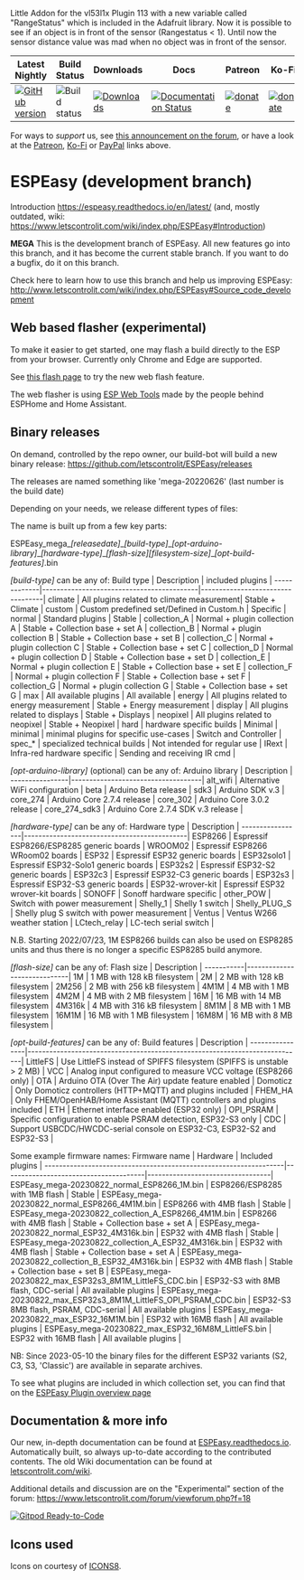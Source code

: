 Little Addon for the vl53l1x Plugin 113 with a new variable called "RangeStatus" which is included in the Adafruit library.
Now it is possible to see if an object is in front of the sensor (Rangestatus < 1). Until now the sensor distance value was mad when no object was in front of the sensor.

|Latest Nightly  | Build Status | Downloads | Docs | Patreon | Ko-Fi | PayPal |
|-------|-------|-------|-------|-------|-------|-------|
| [![GitHub version](https://img.shields.io/github/release/letscontrolit/ESPEasy/all.svg)](https://github.com/letscontrolit/ESPEasy/releases/latest) | ![Build status](https://github.com/letscontrolit/ESPEasy/actions/workflows/build.yml/badge.svg) | [![Downloads](https://img.shields.io/github/downloads/letscontrolit/ESPEasy/total.svg)](https://github.com/letscontrolit/ESPEasy/releases) | [![Documentation Status](https://readthedocs.org/projects/espeasy/badge/?version=latest)](https://espeasy.readthedocs.io/en/latest/?badge=latest) | [![donate](https://img.shields.io/badge/donate-Patreon-blue.svg)](https://www.patreon.com/GrovkillenTDer) | [![donate](https://img.shields.io/badge/donate-KoFi-blue.svg)](https://ko-fi.com/grovkillentder) | [![donate](https://img.shields.io/badge/donate-PayPal-blue.svg)](https://www.paypal.me/espeasy) |

For ways to *support* us, see [this announcement on the forum](https://www.letscontrolit.com/forum/viewtopic.php?f=14&t=5787), or have a look at the [Patreon](https://www.patreon.com/GrovkillenTDer), [Ko-Fi](https://ko-fi.com/grovkillentder) or [PayPal](https://www.paypal.me/espeasy) links above.

# ESPEasy (development branch)


Introduction https://espeasy.readthedocs.io/en/latest/ (and, mostly outdated, wiki: https://www.letscontrolit.com/wiki/index.php/ESPEasy#Introduction)

**MEGA**
This is the development branch of ESPEasy. All new features go into this branch, and it has become the current stable branch. If you want to do a bugfix, do it on this branch.


Check here to learn how to use this branch and help us improving ESPEasy: http://www.letscontrolit.com/wiki/index.php/ESPEasy#Source_code_development

## Web based flasher (experimental)

To make it easier to get started, one may flash a build directly to the ESP from your browser.
Currently only Chrome and Edge are supported.

See [this flash page](https://td-er.nl/ESPEasy/) to try the new web flash feature.

The web flasher is using [ESP Web Tools](https://esphome.github.io/esp-web-tools/) made by the people behind ESPHome and Home Assistant.


## Binary releases

On demand, controlled by the repo owner, our build-bot will build a new binary release: https://github.com/letscontrolit/ESPEasy/releases

The releases are named something like 'mega-20220626' (last number is the build date)

Depending on your needs, we release different types of files:

The name is built up from a few key parts:

ESPEasy_mega\_*[releasedate]*\_*[build-type]*\_*[opt-arduino-library]*\_*[hardware-type]*\_*[flash-size][filesystem-size]*\_*[opt-build-features]*.bin

*[build-type]* can be any of:
Build type   | Description                               | included plugins                 |
-------------|-------------------------------------------|----------------------------------|
climate      | All plugins related to climate measurement| Stable + Climate                 |
custom       | Custom predefined set/Defined in Custom.h | Specific                         |
normal       | Standard plugins                          | Stable                           |
collection_A | Normal + plugin collection A              | Stable + Collection base + set A |
collection_B | Normal + plugin collection B              | Stable + Collection base + set B |
collection_C | Normal + plugin collection C              | Stable + Collection base + set C |
collection_D | Normal + plugin collection D              | Stable + Collection base + set D |
collection_E | Normal + plugin collection E              | Stable + Collection base + set E |
collection_F | Normal + plugin collection F              | Stable + Collection base + set F |
collection_G | Normal + plugin collection G              | Stable + Collection base + set G |
max          | All available plugins                     | All available                    |
energy       | All plugins related to energy measurement | Stable + Energy measurement      |
display      | All plugins related to displays           | Stable + Displays                |
neopixel     | All plugins related to neopixel           | Stable + Neopixel                |
hard         | hardware specific builds                  | Minimal                          |
minimal      | minimal plugins for specific use-cases    | Switch and Controller            |
spec_*       | specialized technical builds              | Not intended for regular use     |
IRext        | Infra-red hardware specific               | Sending and receiving IR cmd     |


*[opt-arduino-library]* (optional) can be any of:
Arduino library | Description                        |
----------------|------------------------------------|
alt_wifi        | Alternative WiFi configuration     |
beta            | Arduino Beta release               |
sdk3            | Arduino SDK v.3                    |
core_274        | Arduino Core 2.7.4 release         |
core_302        | Arduino Core 3.0.2 release         |
core_274_sdk3   | Arduino Core 2.7.4 SDK v.3 release |


*[hardware-type]* can be any of:
Hardware type    | Description                                 |
-----------------|---------------------------------------------|
ESP8266          | Espressif ESP8266/ESP8285 generic boards    |
WROOM02          | Espressif ESP8266 WRoom02 boards            |
ESP32            | Espressif ESP32 generic boards              |
ESP32solo1       | Espressif ESP32-Solo1 generic boards        |
ESP32s2          | Espressif ESP32-S2 generic boards           |
ESP32c3          | Espressif ESP32-C3 generic boards           |
ESP32s3          | Espressif ESP32-S3 generic boards           |
ESP32-wrover-kit | Espressif ESP32 wrover-kit boards           |
SONOFF           | Sonoff hardware specific                    |
other_POW        | Switch with power measurement               |
Shelly_1         | Shelly 1 switch                             |
Shelly_PLUG_S    | Shelly plug S switch with power measurement |
Ventus           | Ventus W266 weather station                 |
LCtech_relay     | LC-tech serial switch                       |

N.B. Starting 2022/07/23, 1M ESP8266 builds can also be used on ESP8285 units and thus there is no longer a specific ESP8285 build anymore.


*[flash-size]* can be any of:
Flash size | Description                 |
-----------|-----------------------------|
1M         | 1 MB with 128 kB filesystem |
2M         | 2 MB with 128 kB filesystem |
2M256      | 2 MB with 256 kB filesystem |
4M1M       | 4 MB with 1 MB filesystem   |
4M2M       | 4 MB with 2 MB filesystem   |
16M        | 16 MB with 14 MB filesystem |
4M316k     | 4 MB with 316 kB filesystem |
8M1M       | 8 MB with 1 MB filesystem   |
16M1M      | 16 MB with 1 MB filesystem  |
16M8M      | 16 MB with 8 MB filesystem  |


*[opt-build-features]* can be any of:
Build features  | Description                                                                |
----------------|----------------------------------------------------------------------------|
LittleFS        | Use LittleFS instead of SPIFFS filesystem (SPIFFS is unstable \> 2 MB)     |
VCC             | Analog input configured to measure VCC voltage (ESP8266 only)              |
OTA             | Arduino OTA (Over The Air) update feature enabled                          |
Domoticz        | Only Domoticz controllers (HTTP+MQTT) and plugins included                 |
FHEM_HA         | Only FHEM/OpenHAB/Home Assistant (MQTT) controllers and plugins included   |
ETH             | Ethernet interface enabled (ESP32 only)                                    |
OPI_PSRAM       | Specific configuration to enable PSRAM detection, ESP32-S3 only            |
CDC             | Support USBCDC/HWCDC-serial console on ESP32-C3, ESP32-S2 and ESP32-S3     |

Some example firmware names:
Firmware name                                                     | Hardware                              | Included plugins                 |
------------------------------------------------------------------|---------------------------------------|----------------------------------|
ESPEasy_mega-20230822_normal_ESP8266_1M.bin                       | ESP8266/ESP8285 with 1MB flash        | Stable                           |
ESPEasy_mega-20230822_normal_ESP8266_4M1M.bin                     | ESP8266 with 4MB flash                | Stable                           |
ESPEasy_mega-20230822_collection_A_ESP8266_4M1M.bin               | ESP8266 with 4MB flash                | Stable + Collection base + set A |
ESPEasy_mega-20230822_normal_ESP32_4M316k.bin                     | ESP32 with 4MB flash                  | Stable                           |
ESPEasy_mega-20230822_collection_A_ESP32_4M316k.bin               | ESP32 with 4MB flash                  | Stable + Collection base + set A |
ESPEasy_mega-20230822_collection_B_ESP32_4M316k.bin               | ESP32 with 4MB flash                  | Stable + Collection base + set B |
ESPEasy_mega-20230822_max_ESP32s3_8M1M_LittleFS_CDC.bin           | ESP32-S3 with 8MB flash, CDC-serial   | All available plugins            |
ESPEasy_mega-20230822_max_ESP32s3_8M1M_LittleFS_OPI_PSRAM_CDC.bin | ESP32-S3 8MB flash, PSRAM, CDC-serial | All available plugins            |
ESPEasy_mega-20230822_max_ESP32_16M1M.bin                         | ESP32 with 16MB flash                 | All available plugins            |
ESPEasy_mega-20230822_max_ESP32_16M8M_LittleFS.bin                | ESP32 with 16MB flash                 | All available plugins            |

NB: Since 2023-05-10 the binary files for the different ESP32 variants (S2, C3, S3, 'Classic') are available in separate archives.

To see what plugins are included in which collection set, you can find that on the [ESPEasy Plugin overview page](https://espeasy.readthedocs.io/en/latest/Plugin/_Plugin.html)

## Documentation & more info

Our new, in-depth documentation can be found at [ESPEasy.readthedocs.io](https://espeasy.readthedocs.io/en/latest/). Automatically built, so always up-to-date according to the contributed contents. The old Wiki documentation can be found at [letscontrolit.com/wiki](https://www.letscontrolit.com/wiki/index.php?title=ESPEasy).

Additional details and discussion are on the "Experimental" section of the forum: https://www.letscontrolit.com/forum/viewforum.php?f=18

[![Gitpod Ready-to-Code](https://img.shields.io/badge/Gitpod-Ready--to--Code-blue?logo=gitpod)](https://gitpod.io/#https://github.com/letscontrolit/ESPEasy) 


## Icons used

Icons on courtesy of [ICONS8](https://icons8.com/).
